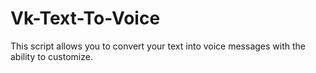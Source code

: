 # Vk-Text-To-Voice
This script allows you to convert your text into voice messages with the ability to customize.
